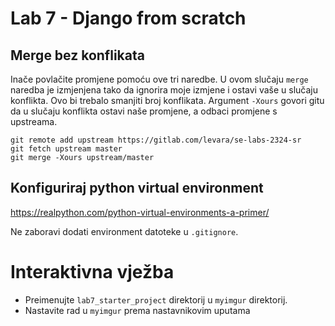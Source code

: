 # Lab 7 - Django from scratch

## Merge bez konflikata

Inače povlačite promjene pomoću ove tri naredbe. U ovom slučaju `merge` naredba je izmjenjena tako da ignorira moje izmjene i ostavi vaše u slučaju konflikta. Ovo bi trebalo smanjiti broj konflikata.
Argument ` -Xours ` govori gitu da u slučaju konflikta ostavi naše promjene, a odbaci promjene s upstreama.


```
git remote add upstream https://gitlab.com/levara/se-labs-2324-sr
git fetch upstream master
git merge -Xours upstream/master

```


## Konfiguriraj python virtual environment 

https://realpython.com/python-virtual-environments-a-primer/

Ne zaboravi dodati environment datoteke u ` .gitignore `.


#  Interaktivna vježba

- Preimenujte `lab7_starter_project` direktorij u `myimgur` direktorij.
- Nastavite rad u `myimgur` prema nastavnikovim uputama

